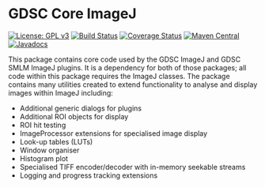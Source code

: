 GDSC Core ImageJ
================

[![License: GPL v3](https://img.shields.io/badge/License-GPLv3-blue.svg)](https://www.gnu.org/licenses/gpl-3.0)
[![Build Status](https://travis-ci.com/aherbert/gdsc-core.svg?branch=master)](https://travis-ci.com/aherbert/gdsc-core)
[![Coverage Status](https://coveralls.io/repos/github/aherbert/gdsc-core/badge.svg?branch=master)](https://coveralls.io/github/aherbert/gdsc-core?branch=master)
[![Maven Central](https://img.shields.io/maven-central/v/uk.ac.sussex.gdsc/gdsc-core-ij/)](https://img.shields.io/maven-central/v/uk.ac.sussex.gdsc/gdsc-core-ij/)
[![Javadocs](https://javadoc.io/badge2/uk.ac.sussex.gdsc/gdsc-core-ij/javadoc.svg)](https://javadoc.io/doc/uk.ac.sussex.gdsc/gdsc-core-ij)

This package contains core code used by the GDSC ImageJ and GDSC SMLM ImageJ
plugins. It is a dependency for both of those packages; all code within this
package requires the ImageJ classes. The package contains
many utilities created to extend functionality to analyse and display images
within ImageJ including:

- Additional generic dialogs for plugins
- Additional ROI objects for display
- ROI hit testing
- ImageProcessor extensions for specialised image display
- Look-up tables (LUTs)
- Window organiser
- Histogram plot
- Specialised TIFF encoder/decoder with in-memory seekable streams
- Logging and progress tracking extensions

